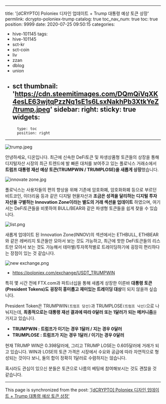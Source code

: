 
---
title: '[dCRYPTO] Poloniex 디자인 업데이트 + Trump 대통령 예상 토큰 상장'
permlink: dcrypto-poloniex-trump
catalog: true
toc_nav_num: true
toc: true
position: 9999
date: 2020-07-25 09:50:15
categories:
- hive-101145
tags:
- hive-101145
- sct-kr
- sct-coin
- liv
- zzan
- dblog
- union
- sct
thumbnail: 'https://cdn.steemitimages.com/DQmQiVqXK4esLE63wjtqPzzNq1sE1s6LsxNakhPb3XtkYeZ/trump.jpeg'
sidebar:
    right:
        sticky: true
widgets:
    -
        type: toc
        position: right
---


![trump.jpeg](https://cdn.steemitimages.com/DQmQiVqXK4esLE63wjtqPzzNq1sE1s6LsxNakhPb3XtkYeZ/trump.jpeg)

안녕하세요, 디온입니다. 최근에 신속한 DeFi토큰 및 파생상품형 토큰들의 상장을 통해 디지털자산 시장의 최근 트렌드에 발 빠른 대처를 보여주고 있는 폴로닉스 거래소에서 **트럼프 대통령 재선 예상 토큰(TRUMPWIN / TRUMPLOSE)을 새롭게 상장**했습니다.


![innovate zone.jpg](https://cdn.steemitimages.com/DQmR5oigHMsZoh1BFWuurURh6ratLssdHKtc7Zxpwn8VmSP/innovate%20zone.jpg)

폴로닉스는 사용자들의 편의 향상을 위해 기존에 암호화폐, 암호화화폐 등으로 부르던 비트코인, 이더리움 등과 같은 디지털 현물자산과 **조금은 성격을 달리하는 디지털 투자자산을 구별하는 Innovation Zone이라는 별도의 거래 섹션을 업데이트** 하였으며, 여기서는 DeFi토큰들을 비롯하여 BULL/BEAR와 같은 파생형 토큰들을 쉽게 찾을 수 있습니다.


![list.png](https://cdn.steemitimages.com/DQmXjgQbfubx5u3UrHDyeW1CF59oFyiZdTqSj85fKaD7auR/list.png)

새롭게 업데이트 된 Innovation Zone(INNOV)의 섹션에서는 ETHBULL, ETHBEAR와 같은 레버리지 토큰들만 모아서 보는 것도 가능하고, 최근에 핫한 DeFi토큰들의 리스트만 모아서 보는 것도 가능해서 테마별/투자목적별로 트레이딩하기에 굉장히 편리하다는 장점이 있는 것 같습니다.


![new exchange.png](https://cdn.steemitimages.com/DQmTkUrAgDQzvJyvAw5NyZvHZy3Y53UHb27GYqCqex1adRd/new%20exchange.png)

- https://poloniex.com/exchange/USDT_TRUMPWIN

특히 몇 시간 전에 FTX.com과 파트너십을 통해 새롭게 상장한 이른바 **대통령 토큰(President Tokens)도 굉장히 흥미롭고 재미있는 트레이딩 대상**이 되지 않을까 싶습니다.

President Token은 TRUMPWIN`(트럼프 당선)`과 TRUMPLOSE`(트럼프 낙선)`으로 나눠지는데, **최종적으로는 대통령 재선 결과에 따라 0달러 또는 1달러가 되는 메커니즘**을 가지고 있습니다.

- **TRUMPWIN : 트럼프가 이기는 경우 1달러 / 지는 경우 0달러**
- **TRUMPLOSE : 트럼프가 지는 경우 1달러 / 이기는 경우 0달러**


현재 TRUMP WIN은 0.398달러에, 그리고 TRUMP LOSE는 0.605달러에 거래가 되고 있습니다. WIN과 LOSE의 토큰 가격은 시장에서 수요와 공급에 따라 자연적으로 형성되는 것이다 보니, 둘의 합이 정확히 1달러로 수렴하지는 않습니다.

혹시라도 관심이 있으신 분들은 토큰으로 나름의 베팅에 참여해보시는 것도 괜찮을 것 같습니다.

- - -

This page is synchronized from the post: ['[dCRYPTO] Poloniex 디자인 업데이트 + Trump 대통령 예상 토큰 상장'](https://steemit.com/@donekim/dcrypto-poloniex-trump)
